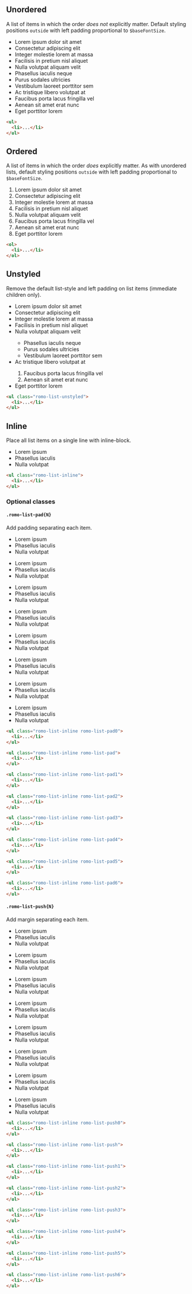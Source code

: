 ## Unordered

A list of items in which the order *does not* explicitly matter.  Default styling positions `outside` with left padding proportional to `$baseFontSize`.

<ul>
  <li>Lorem ipsum dolor sit amet</li>
  <li>Consectetur adipiscing elit</li>
  <li>Integer molestie lorem at massa</li>
  <li>Facilisis in pretium nisl aliquet</li>
  <li>Nulla volutpat aliquam velit</li>
  <li>Phasellus iaculis neque</li>
  <li>Purus sodales ultricies</li>
  <li>Vestibulum laoreet porttitor sem</li>
  <li>Ac tristique libero volutpat at</li>
  <li>Faucibus porta lacus fringilla vel</li>
  <li>Aenean sit amet erat nunc</li>
  <li>Eget porttitor lorem</li>
</ul>

```html
<ul>
  <li>...</li>
</ul>
```

## Ordered

A list of items in which the order *does* explicitly matter.  As with unordered lists, default styling positions `outside` with left padding proportional to `$baseFontSize`.

<ol>
  <li>Lorem ipsum dolor sit amet</li>
  <li>Consectetur adipiscing elit</li>
  <li>Integer molestie lorem at massa</li>
  <li>Facilisis in pretium nisl aliquet</li>
  <li>Nulla volutpat aliquam velit</li>
  <li>Faucibus porta lacus fringilla vel</li>
  <li>Aenean sit amet erat nunc</li>
  <li>Eget porttitor lorem</li>
</ol>

```html
<ol>
  <li>...</li>
</ol>
```

## Unstyled

Remove the default list-style and left padding on list items (immediate children only).

<ul class="romo-list-unstyled">
  <li>Lorem ipsum dolor sit amet</li>
  <li>Consectetur adipiscing elit</li>
  <li>Integer molestie lorem at massa</li>
  <li>Facilisis in pretium nisl aliquet</li>
  <li>Nulla volutpat aliquam velit</li>
  <ul>
    <li>Phasellus iaculis neque</li>
    <li>Purus sodales ultricies</li>
    <li>Vestibulum laoreet porttitor sem</li>
  </ul>
  <li>Ac tristique libero volutpat at</li>
  <ol>
    <li>Faucibus porta lacus fringilla vel</li>
    <li>Aenean sit amet erat nunc</li>
  </ol>
  <li>Eget porttitor lorem</li>
</ul>

```html
<ul class="romo-list-unstyled">
  <li>...</li>
</ul>
```

## Inline

Place all list items on a single line with inline-block.

<ul class="romo-list-inline">
  <li>Lorem ipsum</li>
  <li>Phasellus iaculis</li>
  <li>Nulla volutpat</li>
</ul>

```html
<ul class="romo-list-inline">
  <li>...</li>
</ul>
```

### Optional classes

#### `.romo-list-pad{N}`

Add padding separating each item.

<div>
<ul class="romo-list-inline romo-list-pad0">
  <li>Lorem ipsum</li>
  <li>Phasellus iaculis</li>
  <li>Nulla volutpat</li>
</ul>
</div>
<div>
<ul class="romo-list-inline romo-list-pad">
  <li>Lorem ipsum</li>
  <li>Phasellus iaculis</li>
  <li>Nulla volutpat</li>
</ul>
</div>
<div>
<ul class="romo-list-inline romo-list-pad1">
  <li>Lorem ipsum</li>
  <li>Phasellus iaculis</li>
  <li>Nulla volutpat</li>
</ul>
</div>
<div>
<ul class="romo-list-inline romo-list-pad2">
  <li>Lorem ipsum</li>
  <li>Phasellus iaculis</li>
  <li>Nulla volutpat</li>
</ul>
</div>
<div>
<ul class="romo-list-inline romo-list-pad3">
  <li>Lorem ipsum</li>
  <li>Phasellus iaculis</li>
  <li>Nulla volutpat</li>
</ul>
</div>
<div>
<ul class="romo-list-inline romo-list-pad4">
  <li>Lorem ipsum</li>
  <li>Phasellus iaculis</li>
  <li>Nulla volutpat</li>
</ul>
</div>
<div>
<ul class="romo-list-inline romo-list-pad5">
  <li>Lorem ipsum</li>
  <li>Phasellus iaculis</li>
  <li>Nulla volutpat</li>
</ul>
</div>
<div>
<ul class="romo-list-inline romo-list-pad6">
  <li>Lorem ipsum</li>
  <li>Phasellus iaculis</li>
  <li>Nulla volutpat</li>
</ul>
</div>

```html
<ul class="romo-list-inline romo-list-pad0">
  <li>...</li>
</ul>

<ul class="romo-list-inline romo-list-pad">
  <li>...</li>
</ul>

<ul class="romo-list-inline romo-list-pad1">
  <li>...</li>
</ul>

<ul class="romo-list-inline romo-list-pad2">
  <li>...</li>
</ul>

<ul class="romo-list-inline romo-list-pad3">
  <li>...</li>
</ul>

<ul class="romo-list-inline romo-list-pad4">
  <li>...</li>
</ul>

<ul class="romo-list-inline romo-list-pad5">
  <li>...</li>
</ul>

<ul class="romo-list-inline romo-list-pad6">
  <li>...</li>
</ul>
```

#### `.romo-list-push{N}`

Add margin separating each item.

<div>
<ul class="romo-list-inline romo-list-push0">
  <li>Lorem ipsum</li>
  <li>Phasellus iaculis</li>
  <li>Nulla volutpat</li>
</ul>
</div>
<div>
<ul class="romo-list-inline romo-list-push">
  <li>Lorem ipsum</li>
  <li>Phasellus iaculis</li>
  <li>Nulla volutpat</li>
</ul>
</div>
<div>
<ul class="romo-list-inline romo-list-push1">
  <li>Lorem ipsum</li>
  <li>Phasellus iaculis</li>
  <li>Nulla volutpat</li>
</ul>
</div>
<div>
<ul class="romo-list-inline romo-list-push2">
  <li>Lorem ipsum</li>
  <li>Phasellus iaculis</li>
  <li>Nulla volutpat</li>
</ul>
</div>
<div>
<ul class="romo-list-inline romo-list-push3">
  <li>Lorem ipsum</li>
  <li>Phasellus iaculis</li>
  <li>Nulla volutpat</li>
</ul>
</div>
<div>
<ul class="romo-list-inline romo-list-push4">
  <li>Lorem ipsum</li>
  <li>Phasellus iaculis</li>
  <li>Nulla volutpat</li>
</ul>
</div>
<div>
<ul class="romo-list-inline romo-list-push5">
  <li>Lorem ipsum</li>
  <li>Phasellus iaculis</li>
  <li>Nulla volutpat</li>
</ul>
</div>
<div>
<ul class="romo-list-inline romo-list-push6">
  <li>Lorem ipsum</li>
  <li>Phasellus iaculis</li>
  <li>Nulla volutpat</li>
</ul>
</div>

```html
<ul class="romo-list-inline romo-list-push0">
  <li>...</li>
</ul>

<ul class="romo-list-inline romo-list-push">
  <li>...</li>
</ul>

<ul class="romo-list-inline romo-list-push1">
  <li>...</li>
</ul>

<ul class="romo-list-inline romo-list-push2">
  <li>...</li>
</ul>

<ul class="romo-list-inline romo-list-push3">
  <li>...</li>
</ul>

<ul class="romo-list-inline romo-list-push4">
  <li>...</li>
</ul>

<ul class="romo-list-inline romo-list-push5">
  <li>...</li>
</ul>

<ul class="romo-list-inline romo-list-push6">
  <li>...</li>
</ul>
```
